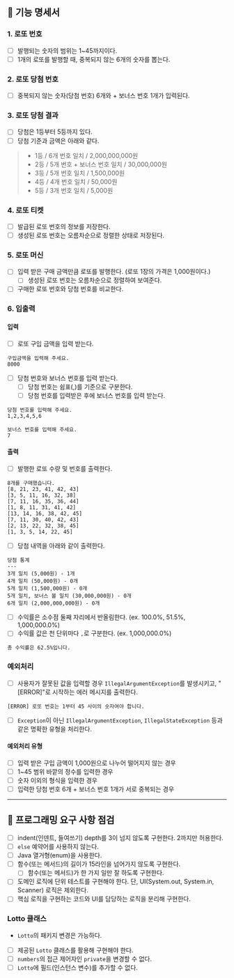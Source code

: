 ## 🚀 기능 명세서
### 1. 로또 번호
- [ ] 발행되는 숫자의 범위는 1~45까지이다.
- [ ] 1개의 로또를 발행할 때, 중복되지 않는 6개의 숫자를 뽑는다.

### 2. 로또 당첨 번호
- [ ] 중복되지 않는 숫자(당첨 번호) 6개와 + 보너스 번호 1개가 입력된다.

### 3. 로또 당첨 결과
- [ ] 당첨은 1등부터 5등까지 있다.
- [ ] 당첨 기준과 금액은 아래와 같다.
> - 1등 / 6개 번호 일치 / 2,000,000,000원 <br>
> - 2등 / 5개 번호 + 보너스 번호 일치 / 30,000,000원 <br>
> - 3등 / 5개 번호 일치 / 1,500,000원 <br>
> - 4등 / 4개 번호 일치 / 50,000원 <br>
> - 5등 / 3개 번호 일치 / 5,000원 <br>

### 4. 로또 티켓
- [ ] 발급된 로또 번호의 정보를 저장한다.
- [ ] 생성된 로또 번호는 오름차순으로 정렬한 상태로 저장된다.

### 5. 로또 머신
- [ ] 입력 받은 구매 금액만큼 로또를 발행한다. (로또 1장의 가격은 1,000원이다.)
    - [ ] 생성된 로또 번호는 오름차순으로 정렬하여 보여준다.
- [ ] 구매한 로또 번호와 당첨 번호를 비교한다.

### 6. 입출력
#### 입력
- [ ] 로또 구입 금액을 입력 받는다.
```
구입금액을 입력해 주세요.
8000
```
- [ ] 당첨 번호와 보너스 번호를 입력 받는다.
    - [ ] 당첨 번호는 쉼표(,)를 기준으로 구분한다.
    - [ ] 당첨 번호를 입력받은 후에 보너스 번호를 입력 받는다.
```
당첨 번호를 입력해 주세요.
1,2,3,4,5,6

보너스 번호를 입력해 주세요.
7
```

#### 출력
- [ ] 발행한 로또 수량 및 번호를 출력한다.
```
8개를 구매했습니다.
[8, 21, 23, 41, 42, 43]
[3, 5, 11, 16, 32, 38]
[7, 11, 16, 35, 36, 44]
[1, 8, 11, 31, 41, 42]
[13, 14, 16, 38, 42, 45]
[7, 11, 30, 40, 42, 43]
[2, 13, 22, 32, 38, 45]
[1, 3, 5, 14, 22, 45]
```
- [ ] 당첨 내역을 아래와 같이 출력한다.
```
당첨 통계
---
3개 일치 (5,000원) - 1개
4개 일치 (50,000원) - 0개
5개 일치 (1,500,000원) - 0개
5개 일치, 보너스 볼 일치 (30,000,000원) - 0개
6개 일치 (2,000,000,000원) - 0개
```
- [ ] 수익률은 소수점 둘째 자리에서 반올림한다. (ex. 100.0%, 51.5%, 1,000,000.0%)
- [ ] 수익률 값은 천 단위마다 `,`로 구분한다. (ex. 1,000,000.0%)
```
총 수익률은 62.5%입니다.
```


### 예외처리
- [ ] 사용자가 잘못된 값을 입력할 경우 `IllegalArgumentException`를 발생시키고, "[ERROR]"로 시작하는 에러 메시지를 출력한다.
```
[ERROR] 로또 번호는 1부터 45 사이의 숫자여야 합니다.
```
- [ ] `Exception`이 아닌 `IllegalArgumentException`, `IllegalStateException` 등과 같은 명확한 유형을 처리한다.

#### 예외처리 유형
- [ ] 입력 받은 구입 금액이 1,000원으로 나누어 떨어지지 않는 경우
- [ ] 1~45 범위 바깥의 정수를 입력한 경우
- [ ] 숫자 이외의 형식을 입력한 경우
- [ ] 입력한 당첨 번호 6개 + 보너스 번호 1개가 서로 중복되는 경우

---
## 🎯 프로그래밍 요구 사항 점검
- [ ] indent(인덴트, 들여쓰기) depth를 3이 넘지 않도록 구현한다. 2까지만 허용한다.
- [ ] `else` 예약어를 사용하지 않는다.
- [ ] Java 열거형(enum)을 사용한다.
- [ ] 함수(또는 메서드)의 길이가 15라인을 넘어가지 않도록 구현한다.
    - [ ] 함수(또는 메서드)가 한 가지 일만 잘 하도록 구현한다.
- [ ] 도메인 로직에 단위 테스트를 구현해야 한다. 단, UI(System.out, System.in, Scanner) 로직은 제외한다.
- [ ] 핵심 로직을 구현하는 코드와 UI를 담당하는 로직을 분리해 구현한다.

### Lotto 클래스
- `Lotto`의 패키지 변경은 가능하다.
- [ ] 제공된 `Lotto` 클래스를 활용해 구현해야 한다.
- [ ] `numbers`의 접근 제어자인 `private`을 변경할 수 없다.
- [ ] `Lotto`에 필드(인스턴스 변수)를 추가할 수 없다.
